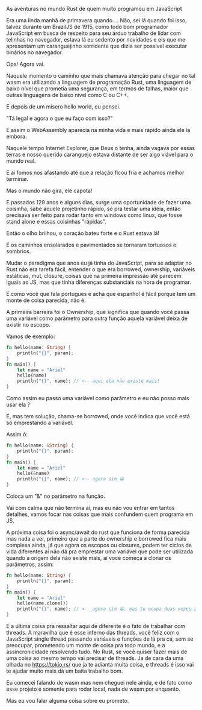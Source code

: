 As aventuras no mundo Rust de quem muito programou em JavaScript


Era uma linda manhã de primavera quando …
Não, sei lá quando foi isso, talvez durante um BrazilJS de 1915, como todo bom programador JavaScript em busca de respeito para seu árduo trabalho de lidar com telinhas no navegador, estava lá eu sedento por novidades e eis que me apresentam um caranguejinho sorridente que dizia ser possível executar binários no navegador.

Opa! Agora vai.

Naquele momento o caminho que mais chamava atenção para chegar no tal wasm era utilizando a linguagem de programação Rust, uma linguagem de baixo nível que prometia uma segurança, em termos de falhas, maior que outras linguagens de baixo nível como C ou C++.

E depois de um mísero hello world, eu pensei.

"Tá legal e agora o que eu faço com isso?"

E assim o WebAssembly aparecia na minha vida e mais rápido ainda ele ia embora.

Naquele tempo Internet Explorer, que Deus o tenha, ainda vagava por essas terras e nosso querido caranguejo estava distante de ser algo viável para o mundo real.

E ai fomos nos afastando até que a relação ficou fria e achamos melhor terminar.

Mas o mundo não gira, ele capota!

E passados 129 anos e alguns dias, surge uma oportunidade de fazer uma coisinha, sabe aquele projetinho rápido, só pra testar uma idéia, então precisava ser feito para rodar tanto em windows como linux, que fosse stand alone e essas coisinhas "rápidas".

Então o olho brilhou, o coração bateu forte e o Rust estava lá!

E os caminhos ensolarados e pavimentados se tornaram tortuosos e sombrios.

Mudar o paradigma que anos eu já tinha do JavaScript, para se adaptar no Rust não era tarefa fácil, entender o que era borrowed, ownership, variáveis estáticas, mut, closure, coisas que na primeira impressão até parecem iguais ao JS, mas que tinha diferenças substanciais na hora de programar.

É como você que fala portugues e acha que espanhol é fácil porque tem um monte de coisa parecida, não é.

A primeira barreira foi o Ownership, que significa que quando você passa uma variável como parâmetro para outra função aquela variável deixa de existir no escopo.

Vamos de exemplo:
```rs
fn hello(name: String) {
    println("{}", param);
}
fn main() {
    let name = "Ariel"
    hello(name)
    println("{}", name); // <-- aqui ela não existe mais!
}
```

Como assim eu passo uma variável como parâmetro e eu não posso mais usar ela ?

É, mas tem solução, chama-se borrowed, onde você indica que você está só emprestando a variável.

Assim ó:
```rs
fn hello(name: &String) {
    println("{}", param);
}
fn main() {
    let name = "Ariel"
    hello(&name)
    println("{}", name); // <-- agora sim 😀
}
```

Coloca um "&" no parâmetro na função.

Vai com calma que não termina aí, mas eu não vou entrar em tantos detalhes, vamos focar nas coisas que mais confundem quem programa em JS.

A próxima coisa foi o async/await do rust que funciona de forma parecida mas nada a ver, primeiro que a parte do ownership e borrowed fica mais complexa ainda, já que agora os escopos ou closures, podem ter ciclos de vida diferentes aí não dá pra emprestar uma variável que pode ser utilizada quando a origem dela não existe mais, aí voce começa a clonar os parâmetros, assim:

```rs
fn hello(name: String) {
    println("{}", param);
}
fn main() {
    let name = "Ariel"
    hello(name.clone())
    println("{}", name); // <-- agora sim 😀, mas tu ocupa duas vezes a memória com o conteúdo da variável name
}
```
 
E a última coisa pra ressaltar aqui de diferente é o fato de trabalhar com threads.
A maravilha que é  esse inferno das threads, você feliz com o JavaScript single thread passando variáveis e funções de lá pra cá, sem se preocupar, prometendo um monte de coisa pra todo mundo, e a assincronicidade resolvendo tudo.
No Rust, se você quiser fazer mais de uma coisa ao mesmo tempo vai precisar de threads.
Ja de cara da uma olhada no https://tokio.rs/ que ja te adianta muita coisa, e threads é isso vai te ajudar muito mais dá um baita trabalho bom.

Eu comecei falando de wasm mas nem cheguei nele ainda, e de fato como esse projeto é somente para rodar local, nada de wasm por enquanto.

Mas eu vou falar alguma coisa sobre eu prometo.
